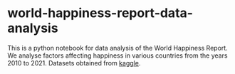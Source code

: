 # world-happiness-report-data-analysis

This is a python notebook for data analysis of the World Happiness Report. We analyse factors affecting happiness in various countries
from the years 2010 to 2021. 
Datasets obtained from [kaggle](https://www.kaggle.com/ajaypalsinghlo/world-happiness-report-2021).